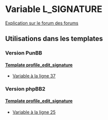 # Variable L_SIGNATURE
[Explication sur le forum des forums](http://forum.forumactif.com/t294113-listing-des-variables#L_SIGNATURE)

## Utilisations dans les templates

### Version PunBB

#### [Template profile_edit_signature](punbb/profile_edit_signature.md)
* [Variable à la ligne 37](../punbb/profile_edit_signature.tpl#L37)

### Version phpBB2

#### [Template profile_edit_signature](subsilver/profile_edit_signature.md)
* [Variable à la ligne 25](../subsilver/profile_edit_signature.tpl#L25)